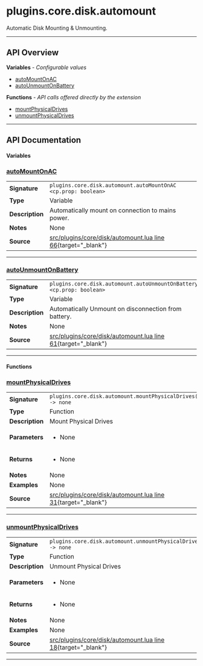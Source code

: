 # plugins.core.disk.automount

Automatic Disk Mounting & Unmounting.

---

## API Overview
**Variables** - _Configurable values_
 * [autoMountOnAC](#automountonac)
 * [autoUnmountOnBattery](#autounmountonbattery)

**Functions** - _API calls offered directly by the extension_
 * [mountPhysicalDrives](#mountphysicaldrives)
 * [unmountPhysicalDrives](#unmountphysicaldrives)


---

## API Documentation

#### Variables


### [autoMountOnAC](#automountonac)

|                                             |                                                                                     |
| --------------------------------------------|-------------------------------------------------------------------------------------|
| **Signature**                               | `plugins.core.disk.automount.autoMountOnAC <cp.prop: boolean>`                                                                    |
| **Type**                                    | Variable                                                                     |
| **Description**                             | Automatically mount on connection to mains power.                                                                     |
| **Notes**                                   | None |
| **Source**                                  | [src/plugins/core/disk/automount.lua line 66](https://github.com/CommandPost/CommandPost/blob/develop/src/plugins/core/disk/automount.lua#L66){target="_blank"} |

---


### [autoUnmountOnBattery](#autounmountonbattery)

|                                             |                                                                                     |
| --------------------------------------------|-------------------------------------------------------------------------------------|
| **Signature**                               | `plugins.core.disk.automount.autoUnmountOnBattery <cp.prop: boolean>`                                                                    |
| **Type**                                    | Variable                                                                     |
| **Description**                             | Automatically Unmount on disconnection from battery.                                                                     |
| **Notes**                                   | None |
| **Source**                                  | [src/plugins/core/disk/automount.lua line 61](https://github.com/CommandPost/CommandPost/blob/develop/src/plugins/core/disk/automount.lua#L61){target="_blank"} |

---

#### Functions


### [mountPhysicalDrives](#mountphysicaldrives)

|                                             |                                                                                     |
| --------------------------------------------|-------------------------------------------------------------------------------------|
| **Signature**                               | `plugins.core.disk.automount.mountPhysicalDrives() -> none`                                                                    |
| **Type**                                    | Function                                                                     |
| **Description**                             | Mount Physical Drives                                                                     |
| **Parameters**                              | <ul><li>None</li></ul> |
| **Returns**                                 | <ul><li>None</li></ul>          |
| **Notes**                                   | None |
| **Examples**                                | None |
| **Source**                                  | [src/plugins/core/disk/automount.lua line 31](https://github.com/CommandPost/CommandPost/blob/develop/src/plugins/core/disk/automount.lua#L31){target="_blank"} |

---


### [unmountPhysicalDrives](#unmountphysicaldrives)

|                                             |                                                                                     |
| --------------------------------------------|-------------------------------------------------------------------------------------|
| **Signature**                               | `plugins.core.disk.automount.unmountPhysicalDrives() -> none`                                                                    |
| **Type**                                    | Function                                                                     |
| **Description**                             | Unmount Physical Drives                                                                     |
| **Parameters**                              | <ul><li>None</li></ul> |
| **Returns**                                 | <ul><li>None</li></ul>          |
| **Notes**                                   | None |
| **Examples**                                | None |
| **Source**                                  | [src/plugins/core/disk/automount.lua line 18](https://github.com/CommandPost/CommandPost/blob/develop/src/plugins/core/disk/automount.lua#L18){target="_blank"} |

---

